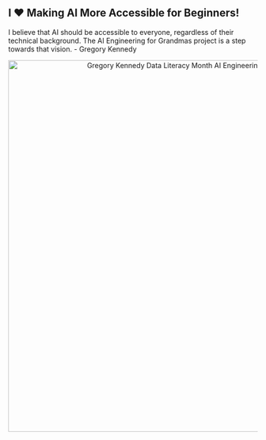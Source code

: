 ## I ❤️ Making AI More Accessible for Beginners! 
I believe that AI should be accessible to everyone, regardless of their technical background.  The AI Engineering for Grandmas project is a step towards that vision. - Gregory Kennedy


<p align="center">
  <img src="https://github.com/user-attachments/assets/ff2f2168-e350-4ff8-9891-4994676a19a5" alt="Gregory Kennedy Data Literacy Month AI Engineering for Grandmas" width="750">
</p>


<!---
aiengineeringforgrandmas/aiengineeringforgrandmas is a ✨ special ✨ repository because its `README.md` (this file) appears on your GitHub profile.
You can click the Preview link to take a look at your changes.
--->


